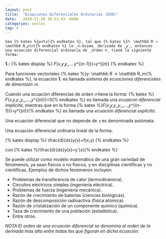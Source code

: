 ```yaml
---
layout: post
title:  "Ecuaciones Diferenciales Ordinarias (EDO)"
date:   2020-11-20 18:51:43 -0400
categories: senluv
tag: 4
---
```


	Sea {% katex %}𝑦=𝑓(𝑥){% endkatex %}, tal que {% katex %}𝑓: \mathbb R → \mathbb R,𝑦(𝑛){% endkatex %} la _n-ésima_ derivada de _𝑦_, entonces una ecuacion diferencial ordinaria de _orden 𝑛_ tiene la siguiente forma:


**1.:**
{% katex display %}
𝐹(𝑥,𝑦,𝑦,,… 𝑦^{(n-1)})=𝑦^{(𝑛)} 
{% endkatex %}


Para funciones vectoriales {% katex %}y: \mathbb R → \mathbb R_m{% endkatex %}, la ecuación **1.** es llamada _sistema de ecuaciones diferenciales de dimensión 𝑚_.

Cuando una ecuación diferencias de _orden 𝑛_ tiene la forma: {% katex %}𝐹(𝑥,𝑦,𝑦,,𝑦,,,…,𝑦^{(𝑛)})=0{% endkatex %}  es llamada una _ecuaicon diferencial implicita_, mientras que en la forma {% katex %}𝐹(𝑥,𝑦,𝑦,,𝑦,,,…,𝑦^{(n-1)})=𝑦^{(𝑛)}{% endkatex %} es llamada una _ecuación diferencial explicita_.


Una ecuación diferencial que no depende de _𝑥_ es denominada autómata.



Una ecuación diferencial ordinaria lineal de la forma:

{% katex display %}
\frac{d}{dx}y(x)=f(x,y)
{% endkatex %}

con {% katex %}\frac{d}{dx}y(x)=y'(x){% endkatex %}



Se puede utilizar como modelo matemático de una gran variedad de fenómenos, ya sean físicos o no físicos, y en disciplinas científicas y no científicas. Ejemplos de dichos fenómenos incluyen: 

 - Problemas de transferencia de calor (termodinámica). 
 - Circuitos eléctricos simples (ingeniería eléctrica).
 - Problemas de fuerza (ingeniería mecánica).
 - Razón de crecimiento de baterías (ciencias biológicas). 
 - Razón de descomposición radioactiva (física atómica). 
 - Razón de cristalización de un componente químico (química). 
 - Taza de crecimiento de una población (estadística).
 - Entre otros.


_NOTA:El orden de una ecuación diferencial se denomina al orden de la derivada más alta entre todas las que figuran en dicha ecuación._ 

